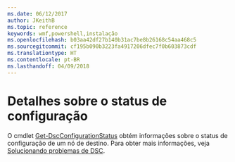 ```yaml
---
ms.date: 06/12/2017
author: JKeithB
ms.topic: reference
keywords: wmf,powershell,instalação
ms.openlocfilehash: b03aa42df27b140b31ac7be8b26168c54aa468c5
ms.sourcegitcommit: cf195b090b3223fa4917206dfec7f0b603873cdf
ms.translationtype: HT
ms.contentlocale: pt-BR
ms.lasthandoff: 04/09/2018
---
```

# <a name="details-about-configuration-status"></a>Detalhes sobre o status de configuração

O cmdlet [Get-DscConfigurationStatus](https://technet.microsoft.com/library/mt517868.aspx) obtém informações sobre o status de configuração de um nó de destino.
Para obter mais informações, veja [Solucionando problemas de DSC](https://msdn.microsoft.com/powershell/dsc/troubleshooting).